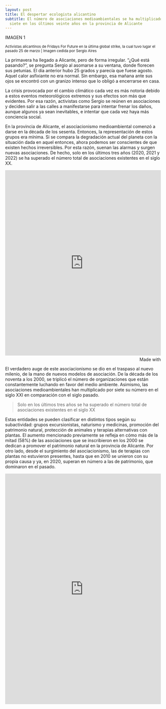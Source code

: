 ```yaml
---
layout: post
title: El despertar ecologista alicantino
subtitle: El número de asociaciones medioambientales se ha multiplicado por
  siete en los últimos veinte años en la provincia de Alicante
---
```

IMAGEN 1

<sup> Activistas alicantinos de Fridays For Future en la última global strike, la cual tuvo lugar el pasado 25 de marzo | Imagen cedida por Sergio Aires </sup>

La primavera ha llegado a Alicante, pero de forma irregular. “¿Qué está pasando?”, se pregunta Sergio al asomarse a su ventana, donde florecen sus petunias. El día anterior hubo 25 grados y parecía que fuese agosto. Aquel calor asfixiante no era normal. Sin embargo, esa mañana ante sus ojos se encontró con un granizo intenso que lo obligó a encerrarse en casa.

La crisis provocada por el cambio climático cada vez es más notoria debido a estos eventos meteorológicos extremos y sus efectos son más que evidentes. Por esa razón, activistas como Sergio se reúnen en asociaciones y deciden salir a las calles a manifestarse para intentar frenar los daños, aunque algunos ya sean inevitables, e intentar que cada vez haya más conciencia social.

En la provincia de Alicante, el asociacionismo medioambiental comenzó a darse en la década de los sesenta. Entonces, la representación de estos grupos era mínima. Si se compara la degradación actual del planeta con la situación dada en aquel entonces, ahora podemos ser conscientes de que existen hechos irreversibles. Por esta razón, suenan las alarmas y surgen nuevas asociaciones. De hecho, solo en los últimos tres años (2020, 2021 y 2022) se ha superado el número total de asociaciones existentes en el siglo XX.

<iframe src='https://flo.uri.sh/visualisation/10194111/embed' title='Interactive or visual content' class='flourish-embed-iframe' frameborder='0' scrolling='no' style='width:100%;height:600px;' sandbox='allow-same-origin allow-forms allow-scripts allow-downloads allow-popups allow-popups-to-escape-sandbox allow-top-navigation-by-user-activation'></iframe><div style='width:100%!;margin-top:4px!important;text-align:right!important;'><a class='flourish-credit' href='https://public.flourish.studio/visualisation/10194111/?utm_source=embed&utm_campaign=visualisation/10194111' target='_top' style='text-decoration:none!important'><img alt='Made with Flourish' src='https://public.flourish.studio/resources/made_with_flourish.svg' style='width:105px!important;height:16px!important;border:none!important;margin:0!important;'> </a></div>

El verdadero auge de este asociacionismo se dio en el traspaso al nuevo milenio, de la mano de nuevos modelos de asociación. De la década de los noventa a los 2000, se triplicó el número de organizaciones que están constantemente luchando en favor del medio ambiente. Asimismo, las asociaciones medioambientales han multiplicado por siete su número en el siglo XXI en comparación con el siglo pasado.

> Solo en los últimos tres años se ha superado el número total de asociaciones existentes en el siglo XX

Estas entidades se pueden clasificar en distintos tipos según su subactividad: grupos excursionistas, naturismo y medicinas, promoción del patrimonio natural, protección de animales y terapias alternativas con plantas. El aumento mencionado previamente se refleja en cómo más de la mitad (58%) de las asociaciones que se inscribieron en los 2000 se dedican a promover el patrimonio natural en la provincia de Alicante. Por otro lado, desde el surgimiento del asociacionismo, las de terapias con plantas no estuvieron presentes, hasta que en 2010 se unieron con su propia causa y ya, en 2020, superan en número a las de patrimonio, que dominaron en el pasado.

<iframe title="Asociaciones medioambientales en Alicante" aria-label="Mapa" id="datawrapper-chart-X3Qwc" src="https://datawrapper.dwcdn.net/X3Qwc/4/" scrolling="no" frameborder="0" style="width: 0; min-width: 100% !important; border: none;" height="746"></iframe><script type="text/javascript">!function(){"use strict";window.addEventListener("message",(function(e){if(void 0!==e.data\["datawrapper-height"]){var t=document.querySelectorAll("iframe");for(var a in e.data\["datawrapper-height"])for(var r=0;r<t.length;r++){if(t\[r].contentWindow===e.source)t\[r].style.height=e.data\["datawrapper-height"]\[a]+"px"}}}))}();

El tipo de agrupación medioambiental más popular es la encargada de proteger a los animales, que supone casi la mitad de las asociaciones existentes hasta la fecha. Estas organizaciones han estado presentes desde los años sesenta, pero su crecimiento no se llevó a cabo hasta los años comprendidos entre 2010 a 2019, en los que se inscribieron 23 veces más que en los años ochenta en la Generalitat Valenciana, concretamente en la provincia de Alicante.

La Generalitat Valenciana lleva un [registro de todas las asociaciones inscritas en la Comunidad Valenciana](https://www.gva.es/es/inicio/procedimientos?id_proc=20560&version=amp), que a su vez está dividido en las tres provincias que la componen: Castellón, Valencia y Alicante. Dentro de ese sistema, existe una clasificación independiente según la actividad que emprenden. Además de las medioambientales, hay 26 diferentes, entre las que destacan las asociaciones culturales, profesionales, recreativas y de aficionados, de participación social y de asistencia social, que superan la cifra de 500.

<iframe title="" aria-label="Gráfica de barras" id="datawrapper-chart-2xL4I" src="https://datawrapper.dwcdn.net/2xL4I/9/" scrolling="no" frameborder="0" style="width: 0; min-width: 100% !important; border: none;" height="750"></iframe><script type="text/javascript">!function(){"use strict";window.addEventListener("message",(function(e){if(void 0!==e.data\["datawrapper-height"]){var t=document.querySelectorAll("iframe");for(var a in e.data\["datawrapper-height"])for(var r=0;r<t.length;r++){if(t\[r].contentWindow===e.source)t\[r].style.height=e.data\["datawrapper-height"]\[a]+"px"}}}))}();

Si se tiene en cuenta la tasa de población de los municipios de la provincia de Alicante en relación al número de asociaciones instauradas en cada uno de ellos, destacan los municipios más pequeños como Almudaina, Cuatrentondeta o el Valle de Alcalá.

En el caso de Agres, que cuenta únicamente con una asociación, se llama Velorecicla y es un grupo excursionista, cuya función principal es restaurar bicicletas viejas que la gente ya no utiliza y donarlas a entidades y asociaciones para personas en situación de exclusión social.

A su vez, organizan rutas familiares y en solitario. Su presidente Paolo Tedesco explica que son tanto para niños como para gente mayor y, siempre que organizan rutas, proponen también actividades diferentes de recreo, visitas guiadas, intentando que la gente utilice la bicicleta y así, fomentar un medio de transporte saludable para el medio ambiente.

Alicante y Elche son las dos ciudades en las que el movimiento asociacionista ha generado una mayor conciencia social. Esto se ve en la gran cantidad de organizaciones que las componen, que conforman casi una cuarta parte de todas las que hay en la provincia.

<iframe title="" aria-label="Mapa" id="datawrapper-chart-dCVB1" src="https://datawrapper.dwcdn.net/dCVB1/5/" scrolling="no" frameborder="0" style="width: 0; min-width: 100% !important; border: none;" height="706"></iframe><script type="text/javascript">!function(){"use strict";window.addEventListener("message",(function(e){if(void 0!==e.data\["datawrapper-height"]){var t=document.querySelectorAll("iframe");for(var a in e.data\["datawrapper-height"])for(var r=0;r<t.length;r++){if(t\[r].contentWindow===e.source)t\[r].style.height=e.data\["datawrapper-height"]\[a]+"px"}}}))}();

Con respecto a las protectoras de animales, la capital es la localidad que está más implicada, ya que acumula el 42% de la totalidad de asociaciones de esta subactividad en toda la provincia.

Entre ellas, se halla las Reinas del Biberón, que está especializada en lactantes y cachorros de poca edad que requieren de muchos cuidados. Andrea García es la responsable de adopciones y eventos de la asociación. Junto a sus compañeras, realizan rutas de rescate en las que prácticamente todos los días encuentran varios cachorros. “Nos hemos llegado a encontrar trece cachorros en una bolsa de basura con un cadáver de un gato en los huesos. También abandonados en el río, dentro de unas tuberías, en jaulas en un campo… son muchos casos y nuestra intención con estos rescates es visibilizar el problema”, confiesa la encargada de Reinas del Biberón.

<https://twitter.com/reinasbiberon/status/1492045950801559562?s=20&t=vw0IuInuYozHQl2xTbi_4A>

Elche cuenta con un total de 43 asociaciones. Amigos de los Humedales del Sur de Alicante es una de ellas y tiene por subactividad la promoción del patrimonio natural. Surgió en 1995, adelantada a su tiempo, ya que más de la mitad (58%) de agrupaciones se inscribieron de los 2000 en adelante.

Tal y como explica su presidente, Sergio Arroyo, la asociación mantiene tres líneas básicas de actuación. Por un lado, la asociación edita una revista que se publica anualmente, además de algún libro. “La divulgación es imprescindible para dar a conocer los valores ambientales de los espacios naturales y para que más gente conozca la importancia de conservar la biodiversidad de los humedales”, afirma el dirigente.

Por otro lado, se realiza un seguimiento de la fauna y la flora del sur de Alicante y se lucha por la conservación de las especies. Finalmente, en su faceta más reivindicativa, dirigen sus esfuerzos en reclamar el cumplimiento de la legislación y personan alegaciones sobre proyectos urbanísticos. “Intentamos parar la degradación constante del espacio natural, ya no solo a nivel local, sino a nivel global”, señala Arroyo.

### El papel de las instituciones en las organizaciones medioambientales

Estos colectivos poseen opiniones dispares con respecto al papel que juegan las instituciones en sus asociaciones. En el caso de Amigos de los Humedales del Sur de Alicante, el papel de estas es ninguno. Según afirma su presidente, están representados en el consejo municipal de medio ambiente y, según sus estatutos, se tendrían que reunir con una periodicidad de seis meses.

“Ahora no hay un espíritu ni de colaboración ni tampoco de interés por la conservación, incluso ya del medio urbano. Llevamos años reclamando al ayuntamiento que deje de echar herbicida en los parques de Elche, ya que es cancerígeno”, puntualiza el director del movimiento ilicitano.

Por su parte, en Margalló-Ecologistas en Acción de Elche, se denunció al Ayuntamiento una apropiación indebida de una vía pecuaria por parte de una empresa agro agrícola en la zona de Barbasena.

A su vez, se reportó ante el Seprona y la Consellería. “Una vía pecuaria cortada es algo muy grave. Pensamos que hay una dejadez de la administración en estos asuntos. En nuestro término municipal ya se han cortado otras vías pecuarias desde hace un montón de años y no se ha actuado contra los infractores”, asegura Adolfo Quiles, miembro de la organización desde el 2002.

Asimismo, Manuela Campello, activista de Margalló, añade al tema: “Margalló repobló toda su vegetación autóctona de la zona norte del municipio, que está un poco abandonada y desconocida. Esta zona está afectada por unos productos que no son autóctonos y que requieren mucha agua”.

IMAGEN 2

<sup> La asociación Margalló — Ecologistas en Acción de Elche manifestándose en el palacio de Altamira | Imagen cedida por la organización </sup>

En el Ayuntamiento de Alicante, según la experiencia de uno de los activistas de Fridays For Future, Sergio Aires, opina: “El cambio climático no es una prioridad para el gobierno actual y no aporta subvenciones para la problemática de la crisis climática”.

Esta nueva tendencia asociacionista liderada por jóvenes ha llamado la atención de expertos en climatología y el cambio climático, como Jorge Olcina. “Estos grupos más jóvenes, que están surgiendo en los últimos años, necesitan un impulso institucional en sus inicios, porque se desarrollan con mucha ilusión, pero luego, si no hay una aportación económica, al final dejan de tener uso y desaparecen”, opina el catedrático de análisis geográfico regional.

Por el contrario, activistas cuyos municipios tienen la tasa de asociaciones por número de habitantes muy elevada están muy contentos con la labor de sus ayuntamientos. Esto sucede en Agres, donde la concejalía ha aportado un local para la asociación excursionista Velorecicla. “Estamos encantados y nos facilita la posibilidad de hacer estas actividades de bici-escuela, cerrando en días y horarios puntuales algunas carreteras para que sean más seguros para los niños”, confirma Tedesco.

### El asociacionismo en tiempos de pandemia

La COVID-19 azotó a muchos sectores y el asociacionismo fue uno más entre ellos. “La verdad es que fue un desastre porque justo llegó la pandemia en el momento más top de Fridays, a finales de 2019”, se sincera Sergio Aires. Se acababa de celebrar la Conferencia de las Naciones Unidas sobre Cambio Climático (COP) en Madrid, a la que el activista afirma: “Estábamos en todas las portadas el espacio mediático estaba muy centrado en el tema de la crisis climática y Fridays era un referente muy grande en la lucha contra el cambio climático”. Sin embargo llegó la pandemia y les “cortó de raíz” porque ese espacio mediático “desapareció” totalmente para el cambio climático, tal y como menciona Aires.

A nivel internacional dentro del mismo movimiento, la pandemia del coronavirus también afectó. En Suecia, nación del icono estudiantil y medioambiental, por el que se fundó Fridays For Future, las restricciones no fueron muy estrictas. Aun así, el impacto que tenían desapareció al igual que en España y no pudieron salir a manifestarse como habían hecho hasta el momento. Como alternativas, se optó por difundir el movimiento conectándose en línea. “Por culpa de ello perdí la motivación, porque personalmente no me siento igual de bien que cuando se realizan eventos y se socializa”, apunta Tindra Jällhage.

Por parte de las Reinas del Biberón, tuvieron que ir con justificantes a la hora de realizar los rescates por el confinamiento. “Es verdad que el 99% no nos dieron problemas a la hora de salir de nuestros domicilios”, recuerda Andrea González. En la asociación, no realizan envíos ya que los cachorros podrían sufrir diversas complicaciones, lo que creó dificultades para los adoptantes a la hora de recoger a los animales.

Para bien o para mal, el número de solicitudes de adopción aumentó drásticamente durante el confinamiento con el motivo de poder salir a la calle a pasear a perros. Este hecho hizo reflexionar al activismo y no dejar a aquellos animales en manos de cualquiera: “Era como Navidad: ‘Hola quiero un perro’, ‘¿Pero para qué lo quieres?’ Un perro te dura 15, 20 años y claro, si lo quieres para la pandemia, como que no. Tuvimos que ser más exigentes a la hora de escoger a los adoptantes”, insiste la encargada de adopciones de Reinas del Biberón.

El grupo de protección de animales, AMAAR (Asociación Mundo Animal y Adopciones Responsables) es un claro ejemplo de los estragos que causó la pandemia. Se dedicaba a recoger lactantes y darles cuidados hasta el momento que encontrasen un hogar. Con la llegada de las mascarillas y los toques de queda, la asociación animalista se tuvo que despedir de su labor.

Diana Elizalde, ex-miembro de AMAAR, explica los motivos del cierre: “Con la pandemia ya no podíamos hacer eventos, montar nuestro ‘stand’, para vender y recaudar fondos. Para criar un bebé imagínate, necesitábamos leche, empapadores, pienso, que intentábamos darles de las mejores marcas… e incluso muchas veces para las adopciones, ofrecíamos castrarlos y claro, todo era de nuestro bolsillo”.

Después de haber convivido en la etapa más oscura del asociacionismo, causada por el coronavirus, comienza a hacerse la luz y volver a recuperar ese “auge” obtenido antes del confinamiento. Algunas asociaciones cerraron sus puertas para no volver. Sin embargo, poco a poco comienzan a nacer nuevos movimientos en la lucha contra el cambio climático y por la defensa del medio ambiente. 77 son las asociaciones que han nacido tras el duro golpe del 2020 en la provincia de Alicante.

Para que se siga dando el renacer de las asociaciones medioambientales, el papel de los medios de comunicación es muy importante. Su contribución a este conflicto es clave, tal y como les pide Sergio: “Que sean realistas y que afronten el tema con responsabilidad y eliminen esos tabúes de hablar de cambios radicales, que a veces son necesarios, pero que desde las altas esferas se intenta no hablar mucho porque realmente es un cambio de sistema en toda regla”.

> # Nota metodológica
>
> Para desarrollar el reportaje de datos sobre el asociacionismo medioambiental de la provincia de Alicante hemos seguido los siguientes pasos. 
>
> En primer lugar, descargamos los datos de la página web oficial de la Generalitat Valenciana donde ofrecían una clasificación de las asociaciones tanto por provincia como por tipo de actividad y subactividad. En nuestro caso, para hacer una comparativa global entre el número de las de tipo medioambiental y el resto de las de la provincia, descargamos todos los tipos. En los sectores en los que el número de inscripciones supera las 500 no dejaba descargarlas, sin embargo, en las de tipo medioambiental, son 591 y sí que nos lo permitió.
>
> La base de datos principal es sobre las medioambientales de la provincia de Alicante y las variables que incluye son: Actividad, subactividad, número de registro, denominación, fecha de inscripción, dirección, localidad y provincia. 
>
> Además, hemos subdividido la fecha en año y década. Los datos se descargan en formato PDF, por lo que para poder trabajar con ellos tuvimos que utilizar la herramienta Tabula y organizar los datos en una [hoja de cálculo](https://docs.google.com/spreadsheets/d/16EuLJKFIF4fLaalPBX0GMG8hkUFhd-1KTH0b65Ut8V4/edit?usp=sharing). Las cifras aportadas en el reportaje son principalmente de cálculos realizados sobre esta base de datos ya que no hayamos expertos en la materia de asociacionismo alicantino que nos aportaran datos concretos al respecto de estas. 
>
> Algunos que podían aportarnos información útil y a los que entrevistamos fueron:
>
> * Jorge Olcina, catedrático de Análisis Geográfico Regional, profesor de Geografía en la Universidad de Alicante y responsable del Laboratorio de Climatología de Alicante. 
> * Ariadna Romans i Torrent, consultora de comunicación política y activista juvenil. 
> * Javier Miró, investigador sobre el cambio climático en la Universidad de Valencia (UV) y pertenece a la red de la AEMET recopilando datos metodológicos y apoyo de sus redes. 
>
> Asimismo, entrevistamos a varias asociaciones centradas en tres tipos de subactividad: Grupos excursionistas, como Velorecicla y su presidente Paolo Tedesco; promoción del patrimonio natural, como Margalló-Ecologistas en Acción y dos de sus miembros, Manuela Campello y Adolfo Quiles; Fridays For Future, de la provincia, a Sergio Aires y, para realizar la comparativas entre el país de origen del movimiento, Suecia, y España, a Tindra Jällhage; Amigos de los Humedales y su presidente Sergio Arroyo. Del tipo protección de animales: Reinas del Biberón y su presidenta Andrea González y AMAAR a Diana Elizalde, ex-miembro. 
>
> Se intentó contactar con el Ayuntamiento de Elche y Alicante para ofrecer la otra cara en el momento en el que explicamos el papel de las instituciones en relación a las asociaciones, pero no obtuvimos respuesta. 
>
> Para componer los mapas y los gráficos, hemos utilizado Flourish y Datawrapper. Por su parte, las fotografías son de archivo ya que en la franja de tiempo en la que realizamos el reportaje no se han llevado a cabo actos que puedan ser ilustrativos para el tema. Algunas son descargadas de la web oficial de las asociaciones y, en el caso de Fridays For Future de Suecia, han sido cedidas por la propia entrevistada.